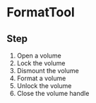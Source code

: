 # FormatTool

## Step
1. Open a volume
2. Lock the volume
3. Dismount the volume
4. Format a volume
5. Unlock the volume
6. Close the volume handle